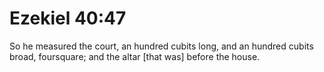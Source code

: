 # Ezekiel 40:47

So he measured the court, an hundred cubits long, and an hundred cubits broad, foursquare; and the altar [that was] before the house.